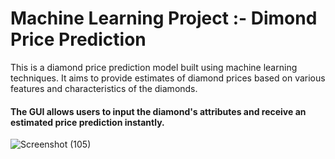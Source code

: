 # Machine Learning Project :- Dimond Price Prediction

This is a diamond price prediction model built using machine learning techniques. It aims to provide estimates of diamond prices based on various features and characteristics of the diamonds.

#### The GUI allows users to input the diamond's attributes and receive an estimated price prediction instantly. 
![Screenshot (105)](https://github.com/manavpatel571/DiamondPricePrediction/assets/120935456/4d79f8be-e165-4d9b-82fd-5e90d1553c31)

